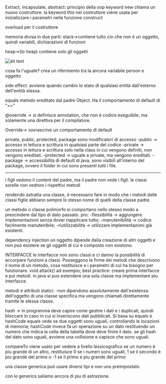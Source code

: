 Extract, incapsulate, abstract:
principio della oop
keyword new chiama un nuovo costruttore.
la keyword this nel costruttore viene usata per inizializzare i parametri nella funzione construct

overload per il costruttore

memoria divisa in due parti:
stack->contiene tutto cio che non è un oggetto, quindi variabili, dichiarazioni di funzioni

heap->(lo heap) contiene solo gli oggetti 

![alt text](image-1.png)

cosa fa l'uguale? crea un rifermiento tra la ancora variabile person e oggetto      

side effect: avviene quando cambio lo stato di qualsiasi entità dall'esterno dell'entità stessa. 

equals metodo ereditato dal padre Object. Ha il comportamento di default di "=="

@override ->
si definisce annotation, che non è codice eseguibile, ma solamente una direttiva per il compilatore.

Override->
sovrascrive un comportamento di default

private, public, protected, package
sono modificatori di accesso
-public -> accesso in lettura e scrittura in qualsiasi parte del codice
-private -> accesso in lettura e scrittura solo nella class in cui vengono definiti, non vengono ereditati.
-protected -> uguale a private, ma vengono ereditati.
-package -> accessibilità di default di java, sono visibili all'interno del package, ovvero il folder in cui sono presenti tutti i file. 

-------------------


i figli vedono il content del padre, ma il padre non vede i figli. le classi sorelle non vednon i rispettivi metodi

rendendo astratta una classe, è necessario fare in modo che i metodi delle classi figlie abbiano sempre lo stesso nome di quelli della classe padre.

un metodo o classe polimorfo si comportano nello stesso modo a prescindere dal tipo di dato passato. 
pro:
-flessibilità -> aggiungere implementazioni senza dover riapplicare tutto;
-manutenibilità -> codice facilmente manutenibile;
-riutilizzabilità -> utilizzare implementazioni già esistenti.

dependency injection
un oggetto dipende dalla creazione di altri oggetti e non puo esistere se gli oggetti di cui è composto non esistono.


INTERFACCE
le interfacce non sono classi e ci danno la possibilità di accorpare funzioni a classi. 
Posseggono le firme dei metodi che descrivono il nome di un metodo, cosa restituisce e i parametri di cui ha bisogno per funzionare. void attack() ad esempio;
best practice: creare prima interfacce e poi metodi.
in java si puo estendere una sola classe ma implementare piu interfacce.

metodi e attributi statici:
-non dipendono assolutamente dall'esistenza dell'oggetto di una classe specifica ma vengono chiamati direttamente tramite le stessa classe.

hash -> in programma deve capire come gestire i dati e i duplicati, quindi bloccare in caso in cui si inseriscono dati pubblicati.
Si basa su equals e hashCode
equals vede se due oggetti sono uguali, controllando le locazioni di memoria;
hashCode invece fa un operazione su un dato restituendo un numero che indica la cella della tabella dove deve finire il dato. se gli hash del dato sono uguali, avviene una collisione e capisce che sono uguali.


compareTo viene usato per vedere a livello lessicografico se un numero è piu grande di un altro, restituisce 0 se i numeri sono uguali, 1 se il secondo è piu grande del primo o -1 se il primo e piu grande del primo

una classe generica può usare diversi tipi e non uno preimpostato

con le generics saliamo ancora di piu di astrazione.




